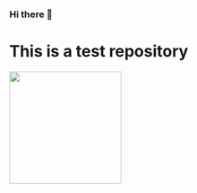 ### Hi there 👋
# This is a test repository
<img src="https://th.bing.com/th/id/R.159cd4ff448d4541a70663666f5c66d8?rik=bi%2f0vCKuQFnTYQ&riu=http%3a%2f%2fgcdn.emol.cl%2fhombres%2ffiles%2f2013%2f10%2ffeo-19.jpg&ehk=wv4Gj3GpLqhSeRpLWjQNhkV1NP0cD8BovB6bpDMGUaU%3d&risl=&pid=ImgRaw&r=0&sres=1&sresct=1" style="width: 200px">
<!--
**tomymkiv/tomymkiv** is a ✨ _special_ ✨ repository because its `README.md` (this file) appears on your GitHub profile.

Here are some ideas to get you started:

- 🔭 I’m currently working on ...
- 🌱 I’m currently learning ...
- 👯 I’m looking to collaborate on ...
- 🤔 I’m looking for help with ...
- 💬 Ask me about ...
- 📫 How to reach me: ...
- 😄 Pronouns: ...
- ⚡ Fun fact: ...
-->
